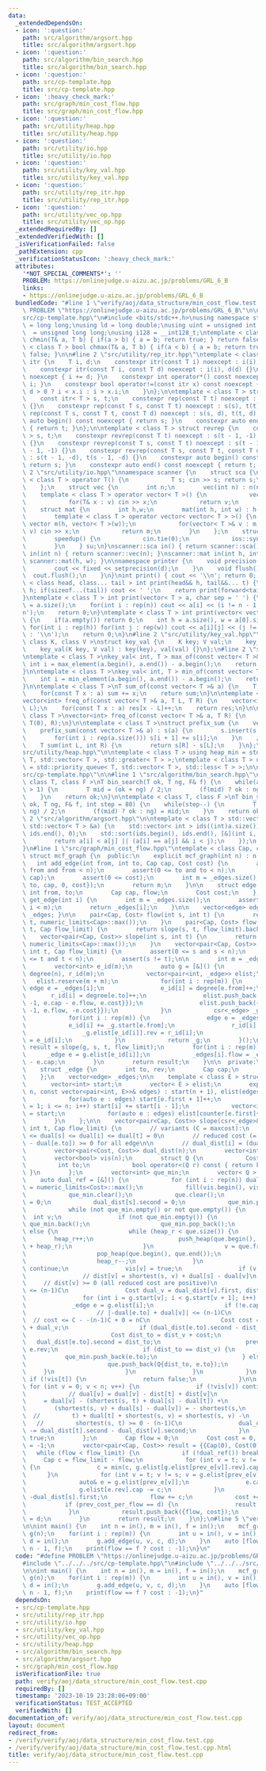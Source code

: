 ```yaml
---
data:
  _extendedDependsOn:
  - icon: ':question:'
    path: src/algorithm/argsort.hpp
    title: src/algorithm/argsort.hpp
  - icon: ':question:'
    path: src/algorithm/bin_search.hpp
    title: src/algorithm/bin_search.hpp
  - icon: ':question:'
    path: src/cp-template.hpp
    title: src/cp-template.hpp
  - icon: ':heavy_check_mark:'
    path: src/graph/min_cost_flow.hpp
    title: src/graph/min_cost_flow.hpp
  - icon: ':question:'
    path: src/utility/heap.hpp
    title: src/utility/heap.hpp
  - icon: ':question:'
    path: src/utility/io.hpp
    title: src/utility/io.hpp
  - icon: ':question:'
    path: src/utility/key_val.hpp
    title: src/utility/key_val.hpp
  - icon: ':question:'
    path: src/utility/rep_itr.hpp
    title: src/utility/rep_itr.hpp
  - icon: ':question:'
    path: src/utility/vec_op.hpp
    title: src/utility/vec_op.hpp
  _extendedRequiredBy: []
  _extendedVerifiedWith: []
  _isVerificationFailed: false
  _pathExtension: cpp
  _verificationStatusIcon: ':heavy_check_mark:'
  attributes:
    '*NOT_SPECIAL_COMMENTS*': ''
    PROBLEM: https://onlinejudge.u-aizu.ac.jp/problems/GRL_6_B
    links:
    - https://onlinejudge.u-aizu.ac.jp/problems/GRL_6_B
  bundledCode: "#line 1 \"verify/aoj/data_structure/min_cost_flow.test.cpp\"\n#define\
    \ PROBLEM \"https://onlinejudge.u-aizu.ac.jp/problems/GRL_6_B\"\n\n#line 2 \"\
    src/cp-template.hpp\"\n#include <bits/stdc++.h>\nusing namespace std;\nusing ll\
    \ = long long;\nusing ld = long double;\nusing uint = unsigned int;\nusing ull\
    \  = unsigned long long;\nusing i128 = __int128_t;\ntemplate < class T > bool\
    \ chmin(T& a, T b) { if(a > b) { a = b; return true; } return false; }\ntemplate\
    \ < class T > bool chmax(T& a, T b) { if(a < b) { a = b; return true; } return\
    \ false; }\n\n#line 2 \"src/utility/rep_itr.hpp\"\ntemplate < class T > struct\
    \ itr {\n    T i, d;\n    constexpr itr(const T i) noexcept : i(i), d(1) {}\n\
    \    constexpr itr(const T i, const T d) noexcept : i(i), d(d) {}\n    void operator++()\
    \ noexcept { i += d; }\n    constexpr int operator*() const noexcept { return\
    \ i; }\n    constexpr bool operator!=(const itr x) const noexcept {\n        return\
    \ d > 0 ? i < x.i : i > x.i;\n    }\n};\n\ntemplate < class T > struct rep {\n\
    \    const itr< T > s, t;\n    constexpr rep(const T t) noexcept : s(0), t(t)\
    \ {}\n    constexpr rep(const T s, const T t) noexcept : s(s), t(t) {}\n    constexpr\
    \ rep(const T s, const T t, const T d) noexcept : s(s, d), t(t, d) {}\n    constexpr\
    \ auto begin() const noexcept { return s; }\n    constexpr auto end() const noexcept\
    \ { return t; }\n};\n\ntemplate < class T > struct revrep {\n    const itr < T\
    \ > s, t;\n    constexpr revrep(const T t) noexcept : s(t - 1, -1), t(-1, -1)\
    \ {}\n    constexpr revrep(const T s, const T t) noexcept : s(t - 1, -1), t(s\
    \ - 1, -1) {}\n    constexpr revrep(const T s, const T t, const T d) noexcept\
    \ : s(t - 1, -d), t(s - 1, -d) {}\n    constexpr auto begin() const noexcept {\
    \ return s; }\n    constexpr auto end() const noexcept { return t; }\n};\n#line\
    \ 2 \"src/utility/io.hpp\"\nnamespace scanner {\n    struct sca {\n        template\
    \ < class T > operator T() {\n            T s; cin >> s; return s;\n        }\n\
    \    };\n    struct vec {\n        int n;\n        vec(int n) : n(n) {}\n    \
    \    template < class T > operator vector< T >() {\n            vector< T > v(n);\n\
    \            for(T& x : v) cin >> x;\n            return v;\n        }\n    };\n\
    \    struct mat {\n        int h,w;\n        mat(int h, int w) : h(h), w(w) {}\n\
    \        template < class T > operator vector< vector< T > >() {\n           \
    \ vector m(h, vector< T >(w));\n            for(vector< T >& v : m) for(T& x :\
    \ v) cin >> x;\n            return m;\n        }\n    };\n    struct speedup {\n\
    \        speedup() {\n            cin.tie(0);\n            ios::sync_with_stdio(0);\n\
    \        }\n    } su;\n}\nscanner::sca in() { return scanner::sca(); }\nscanner::vec\
    \ in(int n) { return scanner::vec(n); }\nscanner::mat in(int h, int w) { return\
    \ scanner::mat(h, w); }\n\nnamespace printer {\n    void precision(int d) {\n\
    \        cout << fixed << setprecision(d);\n    }\n    void flush() {\n      \
    \  cout.flush();\n    }\n}\nint print() { cout << '\\n'; return 0; }\ntemplate\
    \ < class head, class... tail > int print(head&& h, tail&&... t) {\n    cout <<\
    \ h; if(sizeof...(tail)) cout << ' ';\n    return print(forward<tail>(t)...);\n\
    }\ntemplate < class T > int print(vector< T > a, char sep = ' ') {\n    int n\
    \ = a.size();\n    for(int i : rep(n)) cout << a[i] << (i != n - 1 ? sep : '\\\
    n');\n    return 0;\n}\ntemplate < class T > int print(vector< vector< T > > a)\
    \ {\n    if(a.empty()) return 0;\n    int h = a.size(), w = a[0].size();\n   \
    \ for(int i : rep(h)) for(int j : rep(w)) cout << a[i][j] << (j != w - 1 ? ' '\
    \ : '\\n');\n    return 0;\n}\n#line 2 \"src/utility/key_val.hpp\"\ntemplate <\
    \ class K, class V >\nstruct key_val {\n    K key; V val;\n    key_val() {}\n\
    \    key_val(K key, V val) : key(key), val(val) {}\n};\n#line 2 \"src/utility/vec_op.hpp\"\
    \ntemplate < class T >\nkey_val< int, T > max_of(const vector< T >& a) {\n   \
    \ int i = max_element(a.begin(), a.end()) - a.begin();\n    return {i, a[i]};\n\
    }\n\ntemplate < class T >\nkey_val< int, T > min_of(const vector< T >& a) {\n\
    \    int i = min_element(a.begin(), a.end()) - a.begin();\n    return {i, a[i]};\n\
    }\n\ntemplate < class T >\nT sum_of(const vector< T >& a) {\n    T sum = 0;\n\
    \    for(const T x : a) sum += x;\n    return sum;\n}\n\ntemplate < class T >\n\
    vector<int> freq_of(const vector< T >& a, T L, T R) {\n    vector<int> res(R -\
    \ L);\n    for(const T x : a) res[x - L]++;\n    return res;\n}\n\ntemplate <\
    \ class T >\nvector<int> freq_of(const vector< T >& a, T R) {\n    return freq_of(a,\
    \ T(0), R);\n}\n\ntemplate < class T >\nstruct prefix_sum {\n    vector< T > s;\n\
    \    prefix_sum(const vector< T >& a) : s(a) {\n        s.insert(s.begin(), T(0));\n\
    \        for(int i : rep(a.size())) s[i + 1] += s[i];\n    }\n    // [L, R)\n\
    \    T sum(int L, int R) {\n        return s[R] - s[L];\n    }\n};\n#line 3 \"\
    src/utility/heap.hpp\"\n\ntemplate < class T > using heap_min = std::priority_queue<\
    \ T, std::vector< T >, std::greater< T > >;\ntemplate < class T > using heap_max\
    \ = std::priority_queue< T, std::vector< T >, std::less< T > >;\n\n#line 17 \"\
    src/cp-template.hpp\"\n\n#line 1 \"src/algorithm/bin_search.hpp\"\ntemplate <\
    \ class T, class F >\nT bin_search(T ok, T ng, F& f) {\n    while(abs(ok - ng)\
    \ > 1) {\n        T mid = (ok + ng) / 2;\n        (f(mid) ? ok : ng) = mid;\n\
    \    }\n    return ok;\n}\n\ntemplate < class T, class F >\nT bin_search_real(T\
    \ ok, T ng, F& f, int step = 80) {\n    while(step--) {\n        T mid = (ok +\
    \ ng) / 2;\n        (f(mid) ? ok : ng) = mid;\n    }\n    return ok;\n}\n#line\
    \ 2 \"src/algorithm/argsort.hpp\"\n\ntemplate < class T > std::vector< int > argsort(const\
    \ std::vector< T > &a) {\n    std::vector< int > ids((int)a.size());\n    std::iota(ids.begin(),\
    \ ids.end(), 0);\n    std::sort(ids.begin(), ids.end(), [&](int i, int j) {\n\
    \        return a[i] < a[j] || (a[i] == a[j] && i < j);\n    });\n    return ids;\n\
    }\n#line 1 \"src/graph/min_cost_flow.hpp\"\ntemplate < class Cap, class Cost >\
    \ struct mcf_graph {\n  public:\n    explicit mcf_graph(int n) : n(n) {}\n\n \
    \   int add_edge(int from, int to, Cap cap, Cost cost) {\n        assert(0 <=\
    \ from and from < n);\n        assert(0 <= to and to < n);\n        assert(0 <=\
    \ cap);\n        assert(0 <= cost);\n        int m = _edges.size();\n        _edges.push_back({from,\
    \ to, cap, 0, cost});\n        return m;\n    }\n\n    struct edge {\n       \
    \ int from, to;\n        Cap cap, flow;\n        Cost cost;\n    };\n\n    edge\
    \ get_edge(int i) {\n        int m = _edges.size();\n        assert(0 <= i and\
    \ i < m);\n        return _edges[i];\n    }\n\n    vector<edge> edges() { return\
    \ _edges; }\n\n    pair<Cap, Cost> flow(int s, int t) {\n        return flow(s,\
    \ t, numeric_limits<Cap>::max());\n    }\n    pair<Cap, Cost> flow(int s, int\
    \ t, Cap flow_limit) {\n        return slope(s, t, flow_limit).back();\n    }\n\
    \    vector<pair<Cap, Cost>> slope(int s, int t) {\n        return slope(s, t,\
    \ numeric_limits<Cap>::max());\n    }\n    vector<pair<Cap, Cost>> slope(int s,\
    \ int t, Cap flow_limit) {\n        assert(0 <= s and s < n);\n        assert(0\
    \ <= t and t < n);\n        assert(s != t);\n\n        int m = _edges.size();\n\
    \        vector<int> e_id(m);\n        auto g = [&]() {\n            vector<int>\
    \ degree(n), r_id(m);\n            vector<pair<int, _edge>> elist;\n         \
    \   elist.reserve(m + m);\n            for(int i : rep(m)) {\n               \
    \ edge e = _edges[i];\n                e_id[i] = degree[e.from]++;\n         \
    \       r_id[i] = degree[e.to]++;\n                elist.push_back({e.from, {e.to,\
    \ -1, e.cap - e.flow, e.cost}});\n                elist.push_back({e.to, {e.from,\
    \ -1, e.flow, -e.cost}});\n            }\n            csr<_edge> _g(n, elist);\n\
    \            for(int i : rep(m)) {\n                edge e = _edges[i];\n    \
    \            e_id[i] += _g.start[e.from];\n                r_id[i] += _g.start[e.to];\n\
    \                _g.elist[e_id[i]].rev = r_id[i];\n                _g.elist[r_id[i]].rev\
    \ = e_id[i];\n            }\n            return _g;\n        }();\n\n        auto\
    \ result = slope(g, s, t, flow_limit);\n        for(int i : rep(m)) {\n      \
    \      _edge e = g.elist[e_id[i]];\n            _edges[i].flow = _edges[i].cap\
    \ - e.cap;\n        }\n        return result;\n    }\n\n  private:\n    int n;\n\
    \    struct _edge {\n        int to, rev;\n        Cap cap;\n        Cost cost;\n\
    \    };\n    vector<edge> _edges;\n\n    template < class E > struct csr {\n \
    \       vector<int> start;\n        vector< E > elist;\n        explicit csr(int\
    \ n, const vector<pair<int, E>>& edges) : start(n + 1), elist(edges.size()) {\n\
    \            for(auto e : edges) start[e.first + 1]++;\n            for(int i\
    \ = 1; i <= n; i++) start[i] += start[i - 1];\n            vector<int> counter\
    \ = start;\n            for(auto e : edges) elist[counter[e.first]++] = e.second;\n\
    \        }\n    };\n\n    vector<pair<Cap, Cost>> slope(csr<_edge>& g, int s,\
    \ int t, Cap flow_limit) {\n        // variants (C = maxcost):\n        // -(n-1)C\
    \ <= dual[s] <= dual[i] <= dual[t] = 0\n        // reduced cost (= e.cost + dual[e.from]\
    \ - dual[e.to]) >= 0 for all edge\n\n        // dual_dist[i] = (dual[i], dist[i])\n\
    \        vector<pair<Cost, Cost>> dual_dist(n);\n        vector<int> prev_e(n);\n\
    \        vector<bool> vis(n);\n        struct Q {\n            Cost key;\n   \
    \         int to;\n            bool operator<(Q r) const { return key > r.key;\
    \ }\n        };\n        vector<int> que_min;\n        vector< Q > que;\n    \
    \    auto dual_ref = [&]() {\n            for (int i : rep(n)) dual_dist[i].second\
    \ = numeric_limits<Cost>::max();\n            fill(vis.begin(), vis.end(), false);\n\
    \            que_min.clear();\n            que.clear();\n            size_t heap_r\
    \ = 0;\n            dual_dist[s].second = 0;\n            que_min.push_back(s);\n\
    \            while (not que_min.empty() or not que.empty()) {\n              \
    \  int v;\n                if (not que_min.empty()) {\n                    v =\
    \ que_min.back();\n                    que_min.pop_back();\n                }\
    \ else {\n                    while (heap_r < que.size()) {\n                \
    \        heap_r++;\n                        push_heap(que.begin(), que.begin()\
    \ + heap_r);\n                    }\n                    v = que.front().to;\n\
    \                    pop_heap(que.begin(), que.end());\n                    que.pop_back();\n\
    \                    heap_r--;\n                }\n                if (vis[v])\
    \ continue;\n                vis[v] = true;\n                if (v == t) break;\n\
    \                // dist[v] = shortest(s, v) + dual[s] - dual[v]\n           \
    \     // dist[v] >= 0 (all reduced cost are positive)\n                // dist[v]\
    \ <= (n-1)C\n                Cost dual_v = dual_dist[v].first, dist_v = dual_dist[v].second;\n\
    \                for (int i = g.start[v]; i < g.start[v + 1]; i++) {\n       \
    \             _edge e = g.elist[i];\n                    if (!e.cap) continue;\n\
    \                    // |-dual[e.to] + dual[v]| <= (n-1)C\n                  \
    \  // cost <= C - -(n-1)C + 0 = nC\n                    Cost cost = e.cost - dual_dist[e.to].first\
    \ + dual_v;\n                    if (dual_dist[e.to].second - dist_v > cost) {\n\
    \                        Cost dist_to = dist_v + cost;\n                     \
    \   dual_dist[e.to].second = dist_to;\n                        prev_e[e.to] =\
    \ e.rev;\n                        if (dist_to == dist_v) {\n                 \
    \           que_min.push_back(e.to);\n                        } else {\n     \
    \                       que.push_back(Q{dist_to, e.to});\n                   \
    \     }\n                    }\n                }\n            }\n           \
    \ if (!vis[t]) {\n                return false;\n            }\n\n           \
    \ for (int v = 0; v < n; v++) {\n                if (!vis[v]) continue;\n    \
    \            // dual[v] = dual[v] - dist[t] + dist[v]\n                //    \
    \     = dual[v] - (shortest(s, t) + dual[s] - dual[t]) +\n                // \
    \        (shortest(s, v) + dual[s] - dual[v]) = - shortest(s,\n              \
    \  //         t) + dual[t] + shortest(s, v) = shortest(s, v) -\n             \
    \   //         shortest(s, t) >= 0 - (n-1)C\n                dual_dist[v].first\
    \ -= dual_dist[t].second - dual_dist[v].second;\n            }\n            return\
    \ true;\n        };\n        Cap flow = 0;\n        Cost cost = 0, prev_cost_per_flow\
    \ = -1;\n        vector<pair<Cap, Cost>> result = {{Cap(0), Cost(0)}};\n     \
    \   while (flow < flow_limit) {\n            if (!dual_ref()) break;\n       \
    \     Cap c = flow_limit - flow;\n            for (int v = t; v != s; v = g.elist[prev_e[v]].to)\
    \ {\n                c = min(c, g.elist[g.elist[prev_e[v]].rev].cap);\n      \
    \      }\n            for (int v = t; v != s; v = g.elist[prev_e[v]].to) {\n \
    \               auto& e = g.elist[prev_e[v]];\n                e.cap += c;\n \
    \               g.elist[e.rev].cap -= c;\n            }\n            Cost d =\
    \ -dual_dist[s].first;\n            flow += c;\n            cost += c * d;\n \
    \           if (prev_cost_per_flow == d) {\n                result.pop_back();\n\
    \            }\n            result.push_back({flow, cost});\n            prev_cost_per_flow\
    \ = d;\n        }\n        return result;\n    }\n};\n#line 5 \"verify/aoj/data_structure/min_cost_flow.test.cpp\"\
    \n\nint main() {\n    int n = in(), m = in(), f = in();\n    mcf_graph<int,int>\
    \ g(n);\n    for(int i : rep(m)) {\n        int u = in(), v = in(), c = in(),\
    \ d = in();\n        g.add_edge(u, v, c, d);\n    }\n    auto [flow, cost] = g.flow(0,\
    \ n - 1, f);\n    print(flow == f ? cost : -1);\n}\n"
  code: "#define PROBLEM \"https://onlinejudge.u-aizu.ac.jp/problems/GRL_6_B\"\n\n\
    #include \"../../../src/cp-template.hpp\"\n#include \"../../../src/graph/min_cost_flow.hpp\"\
    \n\nint main() {\n    int n = in(), m = in(), f = in();\n    mcf_graph<int,int>\
    \ g(n);\n    for(int i : rep(m)) {\n        int u = in(), v = in(), c = in(),\
    \ d = in();\n        g.add_edge(u, v, c, d);\n    }\n    auto [flow, cost] = g.flow(0,\
    \ n - 1, f);\n    print(flow == f ? cost : -1);\n}"
  dependsOn:
  - src/cp-template.hpp
  - src/utility/rep_itr.hpp
  - src/utility/io.hpp
  - src/utility/key_val.hpp
  - src/utility/vec_op.hpp
  - src/utility/heap.hpp
  - src/algorithm/bin_search.hpp
  - src/algorithm/argsort.hpp
  - src/graph/min_cost_flow.hpp
  isVerificationFile: true
  path: verify/aoj/data_structure/min_cost_flow.test.cpp
  requiredBy: []
  timestamp: '2023-10-19 23:28:06+09:00'
  verificationStatus: TEST_ACCEPTED
  verifiedWith: []
documentation_of: verify/aoj/data_structure/min_cost_flow.test.cpp
layout: document
redirect_from:
- /verify/verify/aoj/data_structure/min_cost_flow.test.cpp
- /verify/verify/aoj/data_structure/min_cost_flow.test.cpp.html
title: verify/aoj/data_structure/min_cost_flow.test.cpp
---
```

